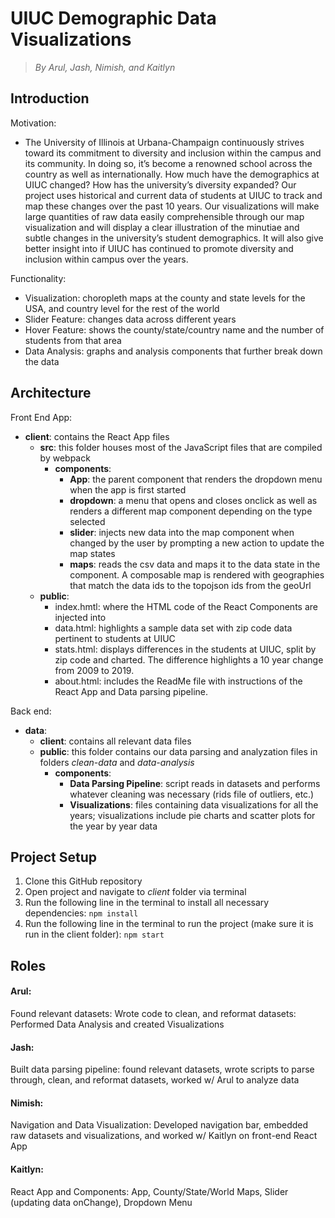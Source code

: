 # UIUC Demographic Data Visualizations
> *By Arul, Jash, Nimish, and Kaitlyn*

## Introduction 
Motivation: 
* The University of Illinois at Urbana-Champaign continuously strives toward its commitment to diversity and inclusion within the campus and its community. In doing so, it’s become a renowned school across the country as well as internationally. How much have the demographics at UIUC changed? How has the university’s diversity expanded? Our project uses historical and current data of students at UIUC to track and map these changes over the past 10 years. Our visualizations will make large quantities of raw data easily comprehensible through our map visualization and will display a clear illustration of the minutiae and subtle changes in the university’s student demographics. It will also give better insight into if UIUC has continued to promote diversity and inclusion within campus over the years.

Functionality:
* Visualization: choropleth maps at the county and state levels for the USA, and country level for the rest of the world
* Slider Feature: changes data across different years
* Hover Feature: shows the county/state/country name and the number of students from that area
* Data Analysis: graphs and analysis components that further break down the data

## Architecture
Front End App: 
* **client**: contains the React App files
  * **src**: this folder houses most of the JavaScript files that are compiled by webpack
    * **components**: 
      * **App**: the parent component that renders the dropdown menu when the app is first started
      * **dropdown**: a menu that opens and closes onclick as well as renders a different map component depending on the type selected
      * **slider**: injects new data into the map component when changed by the user by prompting a new action to update the map states
      * **maps**: reads the csv data and maps it to the data state in the component. A composable map is rendered with geographies that match the data ids to the topojson ids from the geoUrl
  * **public**: 
    * index.hmtl: where the HTML code of the React Components are injected into
    * data.html: highlights a sample data set with zip code data pertinent to students at UIUC
    * stats.html: displays differences in the students at UIUC, split by zip code and charted. The difference highlights a 10 year change from 2009 to 2019.
    * about.html: includes the ReadMe file with instructions of the React App and Data parsing pipeline.

Back end: 
* **data**: 
  * **client**: contains all relevant data files
  * **public**: this folder contains our data parsing and analyzation files in folders *clean-data* and *data-analysis*
    * **components**: 
      * **Data Parsing Pipeline**: script reads in datasets and performs whatever cleaning was necessary (rids file of outliers, etc.)
      * **Visualizations**: files containing data visualizations for all the years; visualizations include pie charts and scatter plots for the year by year data

## Project Setup
1. Clone this GitHub repository
2. Open project and navigate to *client* folder via terminal
3. Run the following line in the terminal to install all necessary dependencies: 
```npm install```
4. Run the following line in the terminal to run the project (make sure it is run in the client folder): 
```npm start```

## Roles
#### Arul: 
Found relevant datasets: Wrote code to clean, and reformat datasets: Performed Data Analysis and created Visualizations
#### Jash: 
Built data parsing pipeline: found relevant datasets, wrote scripts to parse through, clean, and reformat datasets, worked w/ Arul to analyze data
#### Nimish: 
Navigation and Data Visualization: Developed navigation bar, embedded raw datasets and visualizations, and worked w/ Kaitlyn on front-end React App
#### Kaitlyn: 
React App and Components: App, County/State/World Maps, Slider (updating data onChange), Dropdown Menu
